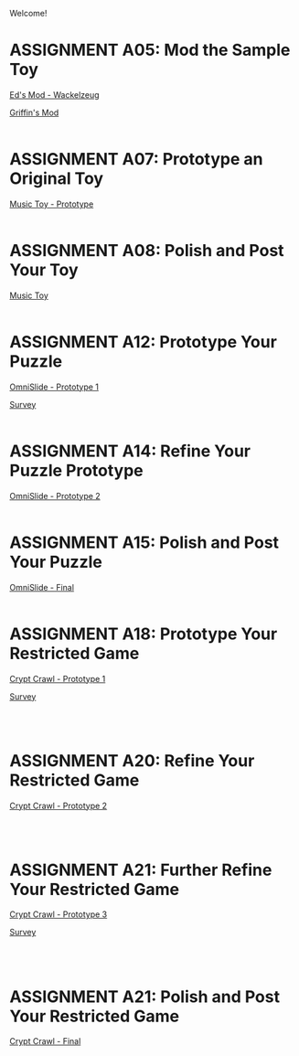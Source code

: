 Welcome!

# ASSIGNMENT A05: Mod the Sample Toy

[Ed's Mod - Wackelzeug](/a05/jcarrotta/game.html)

[Griffin's Mod](/a05/gbowers/game.html)
<br><br>

# ASSIGNMENT A07: Prototype an Original Toy

[Music Toy - Prototype](/a07/music-toy/game.html)
<br><br>

# ASSIGNMENT A08: Polish and Post Your Toy

[Music Toy](/a08/music-toy/game.html)
<br><br>

# ASSIGNMENT A12: Prototype Your Puzzle

[OmniSlide - Prototype 1](/a12/omnislide/game.html)

[Survey](https://forms.gle/PvyKgYHsKyCsxGBA8)
<br><br>

# ASSIGNMENT A14: Refine Your Puzzle Prototype

[OmniSlide - Prototype 2](/a14/omnislide/game.html)
<br><br>

# ASSIGNMENT A15: Polish and Post Your Puzzle

[OmniSlide - Final](/a15/omnislide/game.html)
<br><br>

# ASSIGNMENT A18: Prototype Your Restricted Game

[Crypt Crawl - Prototype 1](/a18/crypt/game.html)

[Survey](https://forms.gle/serauVFscCuC7ceP9)

<br><br>

# ASSIGNMENT A20: Refine Your Restricted Game

[Crypt Crawl - Prototype 2](/a20/crypt/game.html)

<br><br>

# ASSIGNMENT A21: Further Refine Your Restricted Game

[Crypt Crawl - Prototype 3](/a21/crypt/game.html)

[Survey](https://forms.gle/T9b9eXc4X2bw28BP7)

<br><br>

# ASSIGNMENT A21: Polish and Post Your Restricted Game

[Crypt Crawl - Final](/a22/crypt/game.html)
<br><br><br>
